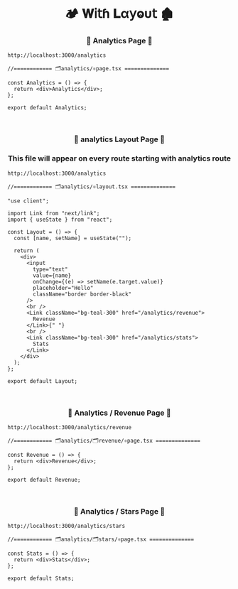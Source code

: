 <h1  align="center" > 🏕️ 𝐖𝗂𝗍ɦ 𝐋α𝗒ⱺυ𝗍 🏚️</h1>

<h3 align="center" > 🐇 Analytics Page  🦚</h3>

```dash
http://localhost:3000/analytics
```

```TSX
//============ 🗂️analytics/⚛️page.tsx ============== 

const Analytics = () => {
  return <div>Analytics</div>;
};

export default Analytics;

```

</br>

<h3 align="center" > 🐇 analytics Layout Page  🦚</h3>

<h3 align="center" > This file will appear on every route starting with analytics route </h3>

```dash
http://localhost:3000/analytics
```

```TSX
//============ 🗂️analytics/⚛️layout.tsx ============== 

"use client";

import Link from "next/link";
import { useState } from "react";

const Layout = () => {
  const [name, setName] = useState("");

  return (
    <div>
      <input
        type="text"
        value={name}
        onChange={(e) => setName(e.target.value)}
        placeholder="Hello"
        className="border border-black"
      />
      <br />
      <Link className="bg-teal-300" href="/analytics/revenue">
        Revenue
      </Link>{" "}
      <br />
      <Link className="bg-teal-300" href="/analytics/stats">
        Stats
      </Link>
    </div>
  );
};

export default Layout;

```

</br>

<h3 align="center" > 🐇 Analytics / Revenue Page  🦚</h3>

```dash
http://localhost:3000/analytics/revenue
```

```TSX
//============ 🗂️analytics/🗂️revenue/⚛️page.tsx ============== 

const Revenue = () => {
  return <div>Revenue</div>;
};

export default Revenue;

```

</br>

<h3 align="center" > 🐇 Analytics / Stars Page  🦚</h3>

```dash
http://localhost:3000/analytics/stars
```

```TSX
//============ 🗂️analytics/🗂️stars/⚛️page.tsx ============== 

const Stats = () => {
  return <div>Stats</div>;
};

export default Stats;

```